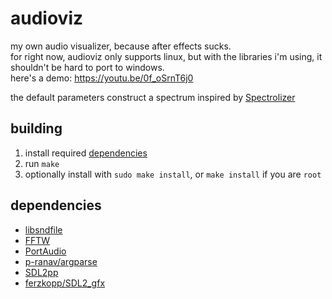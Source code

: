# audioviz
my own audio visualizer, because after effects sucks.<br>
for right now, audioviz only supports linux, but with the libraries i'm using, it shouldn't be hard to port to windows.<br>
here's a demo: https://youtu.be/0f_oSrnT6j0

the default parameters construct a spectrum inspired by [Spectrolizer](https://spectrolizer.aicore-software.com/)

## building
1. install required [dependencies](#dependencies)
2. run `make`
3. optionally install with `sudo make install`, or `make install` if you are `root`

## dependencies
- [libsndfile](https://github.com/libsndfile/libsndfile)
- [FFTW](https://fftw.org)
- [PortAudio](https://github.com/PortAudio/portaudio)
- [p-ranav/argparse](https://github.com/p-ranav/argparse)
- [SDL2pp](https://github.com/libSDL2pp/libSDL2pp)
- [ferzkopp/SDL2_gfx](https://github.com/ferzkopp/SDL2_gfx)
